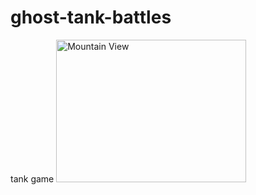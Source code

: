# ghost-tank-battles
tank game
<img src="ghost-tank-battles/opening screen.JPG" alt="Mountain View" style="width:304px;height:228px;">
